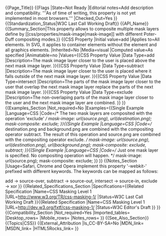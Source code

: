 {{Page_Title}}
{{Flags
|State=Not Ready
|Editorial notes=Add description and compatibility.
'''As of time of writing, this property is not yet implemented in most browsers.'''
|Checked_Out=Yes
}}
{{Standardization_Status|W3C Last Call Working Draft}}
{{API_Name}}
{{Summary_Section|This property allows to composite multiple mask layers define by [[css/properties/mask-image|mask-image]] with different Poter-Duff compositing modes.}}
{{CSS Property
|Initial value=add
|Applies to=All elements. In SVG, it applies to container elements without the <defs> element and all graphics elements.
|Inherited=No
|Media=visual
|Computed value=As specified
|Animatable=no
|Values={{CSS Property Value
|Data Type=add
|Description=The mask image layer closer to the user is placed above the next mask image layer.
}}{{CSS Property Value
|Data Type=subtract
|Description=The mask image layer closer to the user is placed where it falls outside of the next mask image layer.
}}{{CSS Property Value
|Data Type=intersect
|Description=The parts of the mask image layer closer to the user that overlap the next mask image layer replace the parts of the next mask image layer.
}}{{CSS Property Value
|Data Type=exclude
|Description=The non-overlaping parts of the mask image layer closer to the user and the next mask image layer are combined.
}}
}}
{{Examples_Section
|Not_required=No
|Examples={{Single Example
|Language=CSS
|Code=/* The two mask layers are composited with the operation 'exclude' */
mask-image: url(source.png), url(destination.png);
mask-composite: exclude;
}}{{Single Example
|Language=CSS
|Code=/* destination.png and background.png are combined
with the compositing operator subtract.
The result of this operation and source.png are combined
with the compositing operator exclude. */
mask-image: url(source.png), url(destination.png), url(background.png);
mask-composite: exclude, subtract;
}}{{Single Example
|Language=CSS
|Code=/* Just one mask layer is specified. No compositing operation will happen. */
mask-image: url(source.png);
mask-composite: exclude;
}}
}}
{{Notes_Section
|Usage=Safari, Chrome and Opera implement this property '-webkit-' prefixed with different keywords. The keywords can be mapped as follows:

add &#8594; source-over,
subtract &#8594; source-out,
intersect &#8594; source-in,
exclude &#8594; xor
}}
{{Related_Specifications_Section
|Specifications={{Related Specification
|Name=CSS Masking Level 1
|URL=http://www.w3.org/TR/css-masking-1/
|Status=W3C Last Call Working Draft
}}{{Related Specification
|Name=CSS Masking Level 1
|URL=http://dev.w3.org/fxtf/css-masking-1/
|Status=W3C Editor's Draft
}}
}}
{{Compatibility_Section
|Not_required=Yes
|Imported_tables=
|Desktop_rows=
|Mobile_rows=
|Notes_rows=
}}
{{See_Also_Section}}
{{Topics|CSS}}
{{External_Attribution
|Is_CC-BY-SA=No
|MDN_link=
|MSDN_link=
|HTML5Rocks_link=
}}